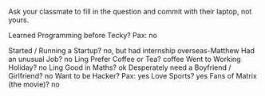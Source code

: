 Ask your classmate to fill in the question and commit with their laptop, not yours.

Learned Programming before Tecky?
Pax: no

Started / Running a Startup?
no, but had internship overseas-Matthew
Had an unusual Job?
no Ling
Prefer Coffee or Tea?
coffee
Went to Working Holiday?
no Ling
Good in Maths?
ok 
Desperately need a Boyfriend / Girlfriend?
no
Want to be Hacker?
Pax: yes
Love Sports?
yes
Fans of Matrix (the movie)?
no